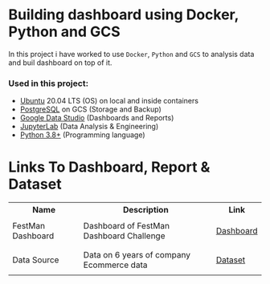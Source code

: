 <!-- About The Project -->
# Building dashboard using Docker, Python and GCS
In this project i have worked to use `Docker`, `Python` and `GCS` to analysis data and buil dashboard on top of it.

<!-- Used Technology's -->
### Used in this project:
- <a href="https://ubuntu.com/">Ubuntu</a> 20.04 LTS (OS) on local and inside containers
- <a href="https://www.postgresql.org/">PostgreSQL</a> on GCS (Storage and Backup)
- <a href="https://datastudio.google.com/">Google Data Studio</a> (Dashboards and Reports)
- <a href="https://pypi.org/project/jupyterlab/">JupyterLab</a> (Data Analysis & Engineering)
- <a href="https://www.python.org/downloads/">Python 3.8+</a> (Programming language)

<!-- All Links -->
# Links To Dashboard, Report & Dataset
<table class="tg">
  <tr>
    <th class="tg-yw4l"><b>Name</b></th>
    <th class="tg-yw4l"><b>Description</b></th>
    <th class="tg-yw4l"><b>Link</b></th>
  </tr>
  <!-- Dashboard Links -->
  <tr>
    <td class="tg-yw4l">FestMan Dashboard</td>
    <td class="tg-yw4l">Dashboard of FestMan Dashboard Challenge</td>
    <td class="tg-yw4l"><a href="https://datastudio.google.com/reporting/5d93eb9b-02d5-4d23-8025-c1a307e420b4"><p>Dashboard</p></a></td>
  </tr>
   <!-- Resources Links -->
   <tr>
    <td class="tg-yw4l">Data Source</td>
    <td class="tg-yw4l">Data on 6 years of company Ecommerce data</td>
    <td class="tg-yw4l"><a href="https://docs.google.com/spreadsheets/d/1bZa2U9Vqu1Snv928udWIVNuiU0aS1Pp8/edit#gid=684098430"><p>Dataset</p></a></td>
  </tr>
</table>
